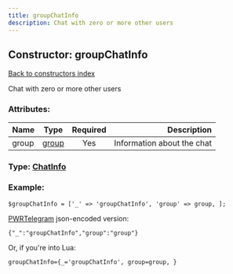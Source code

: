 ```yaml
---
title: groupChatInfo
description: Chat with zero or more other users
---
```

## Constructor: groupChatInfo  
[Back to constructors index](index.md)



Chat with zero or more other users

### Attributes:

| Name     |    Type       | Required | Description |
|----------|:-------------:|:--------:|------------:|
|group|[group](../types/group.md) | Yes|Information about the chat|



### Type: [ChatInfo](../types/ChatInfo.md)


### Example:

```
$groupChatInfo = ['_' => 'groupChatInfo', 'group' => group, ];
```  

[PWRTelegram](https://pwrtelegram.xyz) json-encoded version:

```
{"_":"groupChatInfo","group":"group"}
```


Or, if you're into Lua:  


```
groupChatInfo={_='groupChatInfo', group=group, }

```


